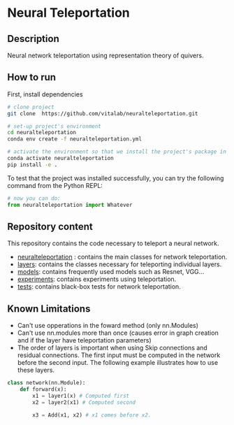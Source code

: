 # Neural Teleportation    
 
## Description   

Neural network teleportation using representation theory of quivers. 

## How to run   
First, install dependencies   
```bash
# clone project
git clone  https://github.com/vitalab/neuralteleportation.git

# set-up project's environment
cd neuralteleportation
conda env create -f neuralteleportation.yml

# activate the environment so that we install the project's package in it
conda activate neuralteleportation
pip install -e .

```
To test that the project was installed successfully, you can try the following command from the Python REPL:
```python
# now you can do:
from neuralteleportation import Whatever   
``` 

## Repository content

This repository contains the code necessary to teleport a neural network. 

* [neuralteleportation](neuralteleportation) : contains the main classes for network teleportation. 
* [layers](neuralteleportation/layers): contains the classes necessary for teleporting individual layers. 
* [models](neuralteleportation/models): contains frequently used models such as Resnet, VGG...
* [experiments](neuralteleportation/experiments): contains experiments using teleportation. 
* [tests](tests): contains black-box tests for network teleportation. 

## Known Limitations

* Can't use opperations in the foward method (only nn.Modules)
* Can't use nn.modules more than once (causes error in graph creation and if the layer have teleportation parameters)
* The order of layers is important when using Skip connections and residual connections. 
The first input must be computed in the network before the second input. The following example illustrates how to use these layers.
```python
class network(nn.Module):
    def forward(x):
        x1 = layer1(x) # Computed first
        x2 = layer2(x1) # Computed second

        x3 = Add(x1, x2) # x1 comes before x2.
``` 
